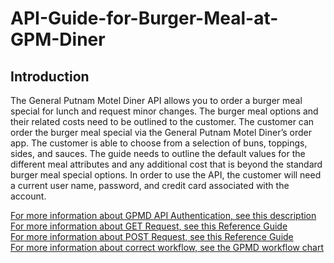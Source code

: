 # API-Guide-for-Burger-Meal-at-GPM-Diner

## Introduction
The General Putnam Motel Diner API allows you to order a burger meal special for lunch and request minor changes. The burger meal options and their related costs need to be outlined to the customer. The customer can order the burger meal special via the General Putnam Motel Diner’s order app. The customer is able to choose from a selection of buns, toppings, sides, and sauces. The guide needs to outline the default values for the different meal attributes and any additional cost that is beyond the standard burger meal special options. In order to use the API, the customer will need a current user name, password, and credit card associated with the account.


[For more information about GPMD API Authentication, see this description](https://github.com/Stefanie-Saffern/API-Guide-for-Burger-Meal-at-GPM-Diner/blob/main/authentication)
[For more information about GET Request, see this Reference Guide](https://github.com/Stefanie-Saffern/API-Guide-for-Burger-Meal-at-GPM-Diner/blob/main/GET%20Request)  
[For more information about POST Request, see this Reference Guide](https://github.com/Stefanie-Saffern/API-Guide-for-Burger-Meal-at-GPM-Diner/blob/main/POST)  
[For more information about correct workflow, see the GPMD workflow chart](https://github.com/Stefanie-Saffern/API-Guide-for-Burger-Meal-at-GPM-Diner/blob/main/Workflow.Final.PNG)

